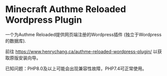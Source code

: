 # Minecraft Authme Reloaded Wordpress Plugin
一个为Authme Reloaded提供网页端注册的Wordpress插件 (独立于Wordpress的数据库).

前往 https://www.henrychang.ca/authme-reloaded-wordpress-plugin/ 以获取原版安装向导。

已知问题：PHP8.0及以上可能会出现兼容性故障，PHP7.4可正常使用。